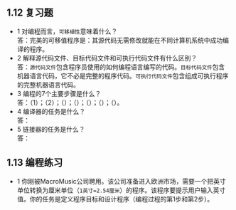 ## 1.12 复习题

* 1 对编程而言，`可移植性`意味着什么？<br>
答：完美的可移值程序是：其源代码无需修改就能在不同计算机系统中成功编译的程序。
* 2 解释源代码文件、目标代码文件和可执行代码文件有什么区别？<br>
答：`源代码文件`包含程序员使用的如何编程语言编写的代码。`目标代码文件`包含机器语言代码，它不必是完整的程序代码。`可执行代码文件`包含组成可执行程序的完整机器语言代码。
* 3 编程的7个主要步骤是什么？<br>
答：（1）；（2）；（）；（）；（）；（）；（）。
* 4 编译器的任务是什么？<br>
答：
* 5 链接器的任务是什么？<br>
答：

## 1.13 编程练习

* 1 你刚被MacroMusic公司聘用。该公司准备进入欧洲市场，需要一个把英寸单位转换为厘米单位（`1英寸=2.54厘米`）的程序。该程序要提示用户输入英寸值。你的任务是定义程序目标和设计程序（编程过程的第1步和第2步）。
